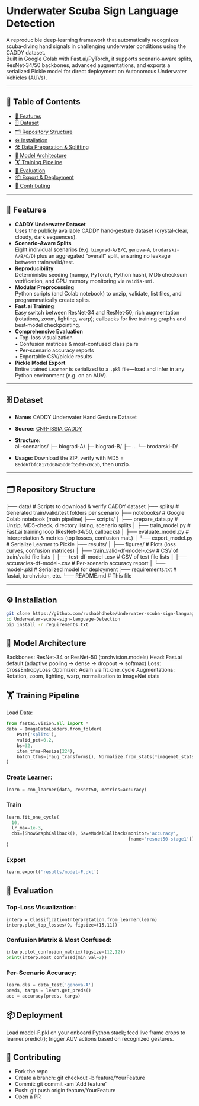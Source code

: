 # Underwater Scuba Sign Language Detection

A reproducible deep‐learning framework that automatically recognizes scuba‐diving hand signals in challenging underwater conditions using the CADDY dataset.  
Built in Google Colab with Fast.ai/PyTorch, it supports scenario‐aware splits, ResNet‐34/50 backbones, advanced augmentations, and exports a serialized Pickle model for direct deployment on Autonomous Underwater Vehicles (AUVs).

---

## 📖 Table of Contents

- [🚀 Features](#-features)  
- [🗄️ Dataset](#️-dataset)  
- [🗂️ Repository Structure](#️-repository-structure)  
- [⚙️ Installation](#️-installation)  
- [🛠️ Data Preparation & Splitting](#️-data-preparation--splitting)  
- [🧠 Model Architecture](#️-model-architecture)  
- [🏋️ Training Pipeline](#️-training-pipeline)  
- [🔎 Evaluation](#️-evaluation)  
- [📦 Export & Deployment](#️-deployment)  
- [🤝 Contributing](#️-contributing)  

---

## 🚀 Features

- **CADDY Underwater Dataset**  
  Uses the publicly available CADDY hand‐gesture dataset (crystal‐clear, cloudy, dark sequences).  
- **Scenario‐Aware Splits**  
  Eight individual scenarios (e.g. `biograd-A/B/C`, `genova-A`, `brodarski-A/B/C/D`) plus an aggregated “overall” split, ensuring no leakage between train/valid/test.  
- **Reproducibility**  
  Deterministic seeding (numpy, PyTorch, Python hash), MD5 checksum verification, and GPU memory monitoring via `nvidia-smi`.  
- **Modular Preprocessing**  
  Python scripts (and Colab notebook) to unzip, validate, list files, and programmatically create splits.  
- **Fast.ai Training**  
  Easy switch between ResNet‐34 and ResNet‐50; rich augmentation (rotations, zoom, lighting, warp); callbacks for live training graphs and best‐model checkpointing.  
- **Comprehensive Evaluation**  
  • Top-loss visualization  
  • Confusion matrices & most-confused class pairs  
  • Per-scenario accuracy reports  
  • Exportable CSV/pickle results  
- **Pickle Model Export**  
  Entire trained `Learner` is serialized to a `.pkl` file—load and infer in any Python environment (e.g. on an AUV).  

---

## 🗄️ Dataset

- **Name:** CADDY Underwater Hand Gesture Dataset  
- **Source:** [CNR-ISSIA CADDY](http://www.caddian.eu)  
- **Structure:**  
all-scenarios/
├─ biograd-A/
├─ biograd-B/
├─ …
└─ brodarski-D/

- **Usage:** Download the ZIP, verify with MD5 = `88dd6fbfc8176d6845dd0f55f95c0c5b`, then unzip.
---
## 🗂️ Repository Structure
├── data/ # Scripts to download & verify CADDY dataset
├── splits/ # Generated train/valid/test folders per scenario
├── notebooks/ # Google Colab notebook (main pipeline)
├── scripts/
│ ├── prepare_data.py # Unzip, MD5-check, directory listing, scenario splits
│ ├── train_model.py # Fast.ai training loop (ResNet-34/50, callbacks)
│ ├── evaluate_model.py # Interpretation & metrics (top losses, confusion mat.)
│ └── export_model.py # Serialize Learner to Pickle
├── results/
│ ├── figures/ # Plots (loss curves, confusion matrices)
│ ├── train_valid-df-model-<M>.csv # CSV of train/valid file lists
│ ├── test-df-model-<M>.csv # CSV of test file lists
│ ├── accuracies-df-model-<M>.csv # Per-scenario accuracy report
│ └── model-<M>.pkl # Serialized model for deployment
├── requirements.txt # fastai, torchvision, etc.
└── README.md # This file

---

## ⚙️ Installation

```bash
git clone https://github.com/rushabhdhoke/Underwater-scuba-sign-language-Detection.git
cd Underwater-scuba-sign-language-Detection
pip install -r requirements.txt
```

## 🧠 Model Architecture
Backbones: ResNet-34 or ResNet-50 (torchvision.models)
Head: Fast.ai default (adaptive pooling → dense → dropout → softmax)
Loss: CrossEntropyLoss
Optimizer: Adam via fit_one_cycle
Augmentations: Rotation, zoom, lighting, warp, normalization to ImageNet stats


## 🏋️ Training Pipeline
Load Data:

```python
from fastai.vision.all import *
data = ImageDataLoaders.from_folder(
    Path('splits'),
    valid_pct=0.2,
    bs=32,
    item_tfms=Resize(224),
    batch_tfms=[*aug_transforms(), Normalize.from_stats(*imagenet_stats)]
)
```
### Create Learner:

```python
learn = cnn_learner(data, resnet50, metrics=accuracy)
```

### Train 
```python
learn.fit_one_cycle(
  10,
  lr_max=1e-3,
  cbs=[ShowGraphCallback(), SaveModelCallback(monitor='accuracy',
                                              fname='resnet50-stage1')]
)
```

### Export

```python
learn.export('results/model-F.pkl')
```


## 🔎 Evaluation
### Top-Loss Visualization:
```
interp = ClassificationInterpretation.from_learner(learn)
interp.plot_top_losses(9, figsize=(15,11))
```

### Confusion Matrix & Most Confused:
```python
interp.plot_confusion_matrix(figsize=(12,12))
print(interp.most_confused(min_val=2))
```

### Per-Scenario Accuracy:
```python
learn.dls = data_test['genova-A']
preds, targs = learn.get_preds()
acc = accuracy(preds, targs)
```

## 📦 Deployment

Load model-F.pkl on your onboard Python stack; feed live frame crops to learner.predict(); trigger AUV actions based on recognized gestures.


## 🤝 Contributing
- Fork the repo
- Create a branch: git checkout -b feature/YourFeature
- Commit: git commit -am 'Add feature'
- Push: git push origin feature/YourFeature
- Open a PR
